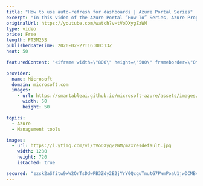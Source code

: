 ```yaml
---
title: "How to use auto-refresh for dashboards | Azure Portal Series"
excerpt: "In this video of the Azure Portal “How To” Series, Azure Program Managers Leon Welicki and Adrienne Chan show us how to set Azure Portal dashboards to auto-refresh to gain productivity and ensure customer success.     Try out these features in the Azure portal: https://portal.azure.com    Keep connected"
originalUrl: https://youtube.com/watch?v=tVoDXygZzWM
type: video
price: Free
length: PT3M25S
publishedDateTime: 2020-02-27T16:00:13Z
heat: 50

featuredContent: "<iframe width=\"800\" height=\"500\" frameborder=\"0\" src=\"https://www.youtube.com/embed/tVoDXygZzWM\" allow=\"accelerometer; autoplay; encrypted-media; gyroscope; picture-in-picture\" allowfullscreen></iframe>"

provider:
  name: Microsoft
  domain: microsoft.com
  images:
    - url: https://smartableai.github.io/microsoft-azure/assets/images/organizations/microsoft.com-50x50.jpg
      width: 50
      height: 50

topics:
  - Azure
  - Management tools

images:
  - url: https://i.ytimg.com/vi/tVoDXygZzWM/maxresdefault.jpg
    width: 1280
    height: 720
    isCached: true

secured: "zzsk2aSfitw9xW2OrTsDdwPB3Zdy2E2jYrY0QcguTmutG7PWmPoaU1jwDCMBvGoLny6JlB8rJgGSTjaxAPiwEjuj3/OulR9x5XufbwzVsgYWNpYP9pJ+QpaoJPk62p/W1ErHpqs316KMPVi3AlkTgmszNkjmFFN4ay9/+avA40WX3orEcsj31e+Fj7dPazzukyVcBrU+k4ZewUZOg8eaQWIAbH4Y1R2Od4ujAbta9k7eBQc0kX8dFZHBn52e6l7pRqynuAhLKoR+FwMkaPhfUyI18GoZxidv/0/9NeCqK9M62mUk0RRlj9AkycHtGJy4HLqf3X3465nC73qNLxXfre+XDRMA8xkYNIwtDoGfhfxG3K5mWxUviiwZlPZV2SN42bXu87G96sp90wmQHq32WmSrpvqxGPyMIqpWsnOlWbk=;awuSj0sK9aQVEy93HfQwoA=="
---
```


